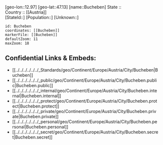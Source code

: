 ﻿---
location: [47.13,12.97] 
mapzoom: [7,12] 
mapmarker: city 
type: City
tags:
- geo/City


SpocWebEntityId: 29394
isDeleted: false
confidential: public

---
[geo-lon::12.97] 
[geo-lat::47.13] 
[name::Bucheben] 
State ::  
Country :: [[Austria]]  
[StateId::] 
[Population::] 
[Unknown::] 


```leaflet
id: Bucheben
coordinates: [[Bucheben]] 
markerFile: [[Bucheben]] 
defaultZoom: 11 
maxZoom: 18
```


## Confidential Links & Embeds: 
- [[../../../../../../_Standards/geo/Continent/Europe/Austria/City/Bucheben|Bucheben]] 
- [[../../../../../../_public/geo/Continent/Europe/Austria/City/Bucheben.public|Bucheben.public]] 
- [[../../../../../../_internal/geo/Continent/Europe/Austria/City/Bucheben.internal|Bucheben.internal]] 
- [[../../../../../../_protect/geo/Continent/Europe/Austria/City/Bucheben.protect|Bucheben.protect]] 
- [[../../../../../../_private/geo/Continent/Europe/Austria/City/Bucheben.private|Bucheben.private]] 
- [[../../../../../../_personal/geo/Continent/Europe/Austria/City/Bucheben.personal|Bucheben.personal]] 
- [[../../../../../../_secret/geo/Continent/Europe/Austria/City/Bucheben.secret|Bucheben.secret]] 
